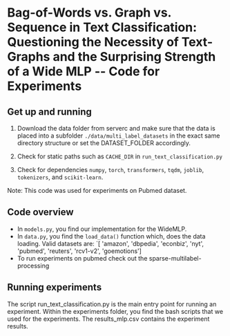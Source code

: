 # Bag-of-Words vs. Graph vs. Sequence in Text Classification: Questioning the Necessity of Text-Graphs and the Surprising Strength of a Wide MLP -- Code for Experiments

## Get up and running

1. Download the data folder from serverc and make sure that the data is placed into a subfolder `./data/multi_label_datasets` in the exact same directory structure or set the DATASET_FOLDER accordingly.

2. Check for static paths such as `CACHE_DIR` in `run_text_classification.py`

3. Check for dependencies `numpy`, `torch`, `transformers`, `tqdm`, `joblib`, `tokenizers`, and `scikit-learn`.

Note: This code was used for experiments on Pubmed dataset.


## Code overview

- In `models.py`, you find our implementation for the WideMLP.
- In `data.py`, you find the `load_data()` function which, does the data loading. Valid datasets are: `[ 'amazon', 'dbpedia', 'econbiz', 'nyt', 'pubmed', 'reuters', 'rcv1-v2', 'goemotions']
- To run experiments on pubmed check out the sparse-multilabel-processing

## Running experiments

The script run\_text\_classification.py is the main entry point for running an experiment.
Within the experiments folder, you find the bash scripts that we used for the experiments.
The results_mlp.csv contains the experiment results.